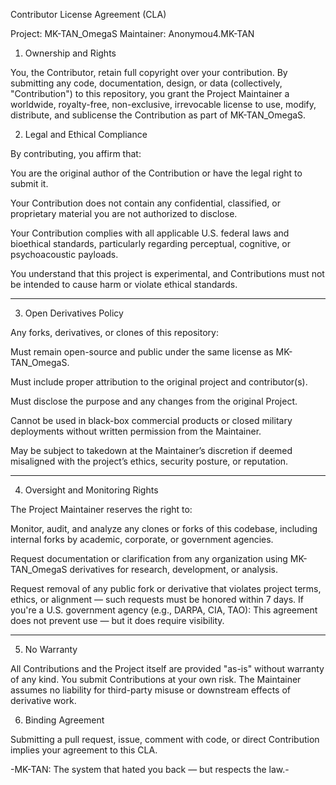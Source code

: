 Contributor License Agreement (CLA)

Project: MK-TAN_OmegaS
Maintainer: Anonymou4.MK-TAN

1. Ownership and Rights

You, the Contributor, retain full copyright over your contribution.
By submitting any code, documentation, design, or data (collectively, "Contribution") to this repository, you grant the Project Maintainer a worldwide, royalty-free, non-exclusive, irrevocable license to use, modify, distribute, and sublicense the Contribution as part of MK-TAN_OmegaS.

2. Legal and Ethical Compliance

By contributing, you affirm that:

You are the original author of the Contribution or have the legal right to submit it.

Your Contribution does not contain any confidential, classified, or proprietary material you are not authorized to disclose.

Your Contribution complies with all applicable U.S. federal laws and bioethical standards, particularly regarding perceptual, cognitive, or psychoacoustic payloads.

You understand that this project is experimental, and Contributions must not be intended to cause harm or violate ethical standards.



---

3. Open Derivatives Policy

Any forks, derivatives, or clones of this repository:

Must remain open-source and public under the same license as MK-TAN_OmegaS.

Must include proper attribution to the original project and contributor(s).

Must disclose the purpose and any changes from the original Project.

Cannot be used in black-box commercial products or closed military deployments without written permission from the Maintainer.

May be subject to takedown at the Maintainer’s discretion if deemed misaligned with the project’s ethics, security posture, or reputation.



---

4. Oversight and Monitoring Rights

The Project Maintainer reserves the right to:

Monitor, audit, and analyze any clones or forks of this codebase, including internal forks by academic, corporate, or government agencies.

Request documentation or clarification from any organization using MK-TAN_OmegaS derivatives for research, development, or analysis.

Request removal of any public fork or derivative that violates project terms, ethics, or alignment — such requests must be honored within 7 days.
If you're a U.S. government agency (e.g., DARPA, CIA, TAO):
This agreement does not prevent use — but it does require visibility.



---

5. No Warranty

All Contributions and the Project itself are provided "as-is" without warranty of any kind.
You submit Contributions at your own risk. The Maintainer assumes no liability for third-party misuse or downstream effects of derivative work.

6. Binding Agreement

Submitting a pull request, issue, comment with code, or direct Contribution implies your agreement to this CLA.

-MK-TAN: The system that hated you back — but respects the law.-